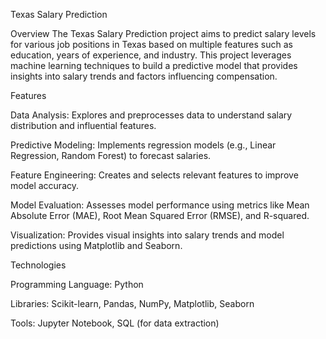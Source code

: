 Texas Salary Prediction


Overview
The Texas Salary Prediction project aims to predict salary levels for various job positions in Texas based on multiple features such as education, years of experience, and industry. This project leverages machine learning techniques to build a predictive model that provides insights into salary trends and factors influencing compensation.

Features

Data Analysis: Explores and preprocesses data to understand salary distribution and influential features.

Predictive Modeling: Implements regression models (e.g., Linear Regression, Random Forest) to forecast salaries.

Feature Engineering: Creates and selects relevant features to improve model accuracy.

Model Evaluation: Assesses model performance using metrics like Mean Absolute Error (MAE), Root Mean Squared Error (RMSE), and R-squared.

Visualization: Provides visual insights into salary trends and model predictions using Matplotlib and Seaborn.


Technologies

Programming Language: Python

Libraries: Scikit-learn, Pandas, NumPy, Matplotlib, Seaborn

Tools: Jupyter Notebook, SQL (for data extraction)
